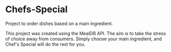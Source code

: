 # Chefs-Special
Project to order dishes based on a main ingredient.

This project was created using the MealDB API. 
The aim is to take the stress of choice away from consumers. 
Simply choose your main ingredient, and Chef's Special will do the rest for you.
